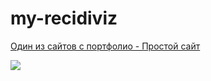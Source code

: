 # my-recidiviz
[Один из сайтов с портфолио - Простой сайт](https://serdzhius.github.io/my-recidiviz/)

[![](https://serdzhius.github.io/my-recidiviz/img/my-recidiviz.jpg)](https://serdzhius.github.io/my-recidiviz/)
